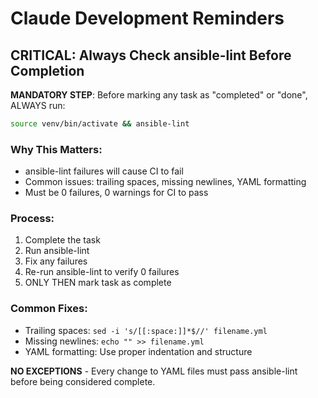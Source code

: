 # Claude Development Reminders

## CRITICAL: Always Check ansible-lint Before Completion

**MANDATORY STEP**: Before marking any task as "completed" or "done", ALWAYS run:

```bash
source venv/bin/activate && ansible-lint
```

### Why This Matters:
- ansible-lint failures will cause CI to fail
- Common issues: trailing spaces, missing newlines, YAML formatting
- Must be 0 failures, 0 warnings for CI to pass

### Process:
1. Complete the task
2. Run ansible-lint 
3. Fix any failures
4. Re-run ansible-lint to verify 0 failures
5. ONLY THEN mark task as complete

### Common Fixes:
- Trailing spaces: `sed -i 's/[[:space:]]*$//' filename.yml`
- Missing newlines: `echo "" >> filename.yml`
- YAML formatting: Use proper indentation and structure

**NO EXCEPTIONS** - Every change to YAML files must pass ansible-lint before being considered complete.
